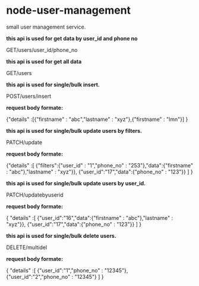   # node-user-management
  small user management service.


  **this api is used for  get data by user_id and phone no**
  
  GET/users/user_id/phone_no

  **this api is used for  get all data**
  
  GET/users

  **this api is used for single/bulk insert.**
  
  POST/users/insert
  
 **request body formate:**
  
  {"details" :[{"firstname" : "abc","lastname" : "xyz"},{"firstname" : "lmn"}] }
  
 
  **this api is used for single/bulk update users by filters.**
  
  PATCH/update
  
  **request body formate:**
  
 {"details" :[ {"filters":{"user_id" : "1","phone_no" : "253"},"data":{"firstname" : "abc"},"lastname" : "xyz"}}, {"user_id":"17","data":{"phone_no" : "123"}} ] }
 

  **this api is used for single/bulk update users by user_id.**
  
  PATCH/updatebyuserid
  
  **request body formate:**
  
  { "details" :[ {"user_id":"16","data":{"firstname" : "abc"},"lastname" : "xyz"}}, {"user_id":"17","data":{"phone_no" : "123"}} ] }


   **this api is used for single/bulk delete users.**
  
   DELETE/multidel
  
   **request body formate:**
   
   { "details" :[ {"user_id":"1","phone_no" : "12345"}, {"user_id":"2","phone_no" : "12345"} ] }

